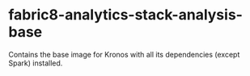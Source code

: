 # fabric8-analytics-stack-analysis-base

Contains the base image for Kronos with all its dependencies (except Spark) installed.
